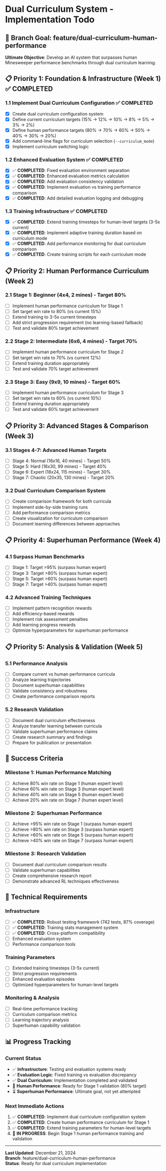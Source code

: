 # Dual Curriculum System - Implementation Todo

## 🎯 **Branch Goal: feature/dual-curriculum-human-performance**
**Ultimate Objective**: Develop an AI system that surpasses human Minesweeper performance benchmarks through dual curriculum learning.

## 📋 **Priority 1: Foundation & Infrastructure (Week 1)** ✅ **COMPLETED**

### 1.1 **Implement Dual Curriculum Configuration** ✅ **COMPLETED**
- [x] Create dual curriculum configuration system
- [x] Define current curriculum targets (15% → 12% → 10% → 8% → 5% → 3% → 2%)
- [x] Define human performance targets (80% → 70% → 60% → 50% → 40% → 30% → 20%)
- [x] Add command-line flags for curriculum selection (`--curriculum_mode`)
- [x] Implement curriculum switching logic

### 1.2 **Enhanced Evaluation System** ✅ **COMPLETED**
- [x] ✅ **COMPLETED**: Fixed evaluation environment separation
- [x] ✅ **COMPLETED**: Enhanced evaluation metrics calculation
- [x] ✅ **COMPLETED**: Add evaluation consistency validation
- [x] ✅ **COMPLETED**: Implement evaluation vs training performance comparison
- [x] ✅ **COMPLETED**: Add detailed evaluation logging and debugging

### 1.3 **Training Infrastructure** ✅ **COMPLETED**
- [x] ✅ **COMPLETED**: Extend training timesteps for human-level targets (3-5x current)
- [x] ✅ **COMPLETED**: Implement adaptive training duration based on curriculum mode
- [x] ✅ **COMPLETED**: Add performance monitoring for dual curriculum comparison
- [x] ✅ **COMPLETED**: Create training scripts for each curriculum mode

## 📋 **Priority 2: Human Performance Curriculum (Week 2)**

### 2.1 **Stage 1: Beginner (4x4, 2 mines) - Target 80%**
- [ ] Implement human performance curriculum for Stage 1
- [ ] Set target win rate to 80% (vs current 15%)
- [ ] Extend training to 3-5x current timesteps
- [ ] Add strict progression requirement (no learning-based fallback)
- [ ] Test and validate 80% target achievement

### 2.2 **Stage 2: Intermediate (6x6, 4 mines) - Target 70%**
- [ ] Implement human performance curriculum for Stage 2
- [ ] Set target win rate to 70% (vs current 12%)
- [ ] Extend training duration appropriately
- [ ] Test and validate 70% target achievement

### 2.3 **Stage 3: Easy (9x9, 10 mines) - Target 60%**
- [ ] Implement human performance curriculum for Stage 3
- [ ] Set target win rate to 60% (vs current 10%)
- [ ] Extend training duration appropriately
- [ ] Test and validate 60% target achievement

## 📋 **Priority 3: Advanced Stages & Comparison (Week 3)**

### 3.1 **Stages 4-7: Advanced Human Targets**
- [ ] Stage 4: Normal (16x16, 40 mines) - Target 50%
- [ ] Stage 5: Hard (16x30, 99 mines) - Target 40%
- [ ] Stage 6: Expert (18x24, 115 mines) - Target 30%
- [ ] Stage 7: Chaotic (20x35, 130 mines) - Target 20%

### 3.2 **Dual Curriculum Comparison System**
- [ ] Create comparison framework for both curricula
- [ ] Implement side-by-side training runs
- [ ] Add performance comparison metrics
- [ ] Create visualization for curriculum comparison
- [ ] Document learning differences between approaches

## 📋 **Priority 4: Superhuman Performance (Week 4)**

### 4.1 **Surpass Human Benchmarks**
- [ ] Stage 1: Target >95% (surpass human expert)
- [ ] Stage 3: Target >80% (surpass human expert)
- [ ] Stage 5: Target >60% (surpass human expert)
- [ ] Stage 7: Target >40% (surpass human expert)

### 4.2 **Advanced Training Techniques**
- [ ] Implement pattern recognition rewards
- [ ] Add efficiency-based rewards
- [ ] Implement risk assessment penalties
- [ ] Add learning progress rewards
- [ ] Optimize hyperparameters for superhuman performance

## 📋 **Priority 5: Analysis & Validation (Week 5)**

### 5.1 **Performance Analysis**
- [ ] Compare current vs human performance curricula
- [ ] Analyze learning trajectories
- [ ] Document superhuman capabilities
- [ ] Validate consistency and robustness
- [ ] Create performance comparison reports

### 5.2 **Research Validation**
- [ ] Document dual curriculum effectiveness
- [ ] Analyze transfer learning between curricula
- [ ] Validate superhuman performance claims
- [ ] Create research summary and findings
- [ ] Prepare for publication or presentation

## 🚀 **Success Criteria**

### **Milestone 1: Human Performance Matching**
- [ ] Achieve 80% win rate on Stage 1 (human expert level)
- [ ] Achieve 60% win rate on Stage 3 (human expert level)
- [ ] Achieve 40% win rate on Stage 5 (human expert level)
- [ ] Achieve 20% win rate on Stage 7 (human expert level)

### **Milestone 2: Superhuman Performance**
- [ ] Achieve >95% win rate on Stage 1 (surpass human expert)
- [ ] Achieve >80% win rate on Stage 3 (surpass human expert)
- [ ] Achieve >60% win rate on Stage 5 (surpass human expert)
- [ ] Achieve >40% win rate on Stage 7 (surpass human expert)

### **Milestone 3: Research Validation**
- [ ] Document dual curriculum comparison results
- [ ] Validate superhuman capabilities
- [ ] Create comprehensive research report
- [ ] Demonstrate advanced RL techniques effectiveness

## 🔧 **Technical Requirements**

### **Infrastructure**
- [ ] ✅ **COMPLETED**: Robust testing framework (742 tests, 87% coverage)
- [ ] ✅ **COMPLETED**: Training stats management system
- [ ] ✅ **COMPLETED**: Cross-platform compatibility
- [ ] Enhanced evaluation system
- [ ] Performance comparison tools

### **Training Parameters**
- [ ] Extended training timesteps (3-5x current)
- [ ] Strict progression requirements
- [ ] Enhanced evaluation episodes
- [ ] Optimized hyperparameters for human-level targets

### **Monitoring & Analysis**
- [ ] Real-time performance tracking
- [ ] Curriculum comparison metrics
- [ ] Learning trajectory analysis
- [ ] Superhuman capability validation

## 📊 **Progress Tracking**

### **Current Status**
- ✅ **Infrastructure**: Testing and evaluation systems ready
- ✅ **Evaluation Logic**: Fixed training vs evaluation discrepancy
- ✅ **Dual Curriculum**: Implementation completed and validated
- 🔄 **Human Performance**: Ready for Stage 1 validation (80% target)
- ⏳ **Superhuman Performance**: Ultimate goal, not yet attempted

### **Next Immediate Actions**
1. ✅ **COMPLETED**: Implement dual curriculum configuration system
2. ✅ **COMPLETED**: Create human performance curriculum for Stage 1
3. ✅ **COMPLETED**: Extend training parameters for human-level targets
4. 🔄 **IN PROGRESS**: Begin Stage 1 human performance training and validation

---

**Last Updated**: December 21, 2024  
**Branch**: feature/dual-curriculum-human-performance  
**Status**: Ready for dual curriculum implementation 
